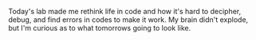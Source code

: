 Today's lab made me rethink life in code and how it's hard to decipher, debug, and
find errors in codes to make it work. My brain didn't explode, but I'm curious as to
what tomorrows going to look like. 
